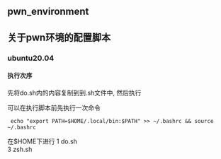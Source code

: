 ## pwn_environment

## 关于pwn环境的配置脚本  

### ubuntu20.04

#### 执行次序      
先将do.sh内的内容复制到到.sh文件中, 然后执行

可以在执行脚本前先执行一次命令

```
 echo "export PATH=$HOME/.local/bin:$PATH" >> ~/.bashrc && source ~/.bashrc
```


在$HOME下进行
1 do.sh  
3 zsh.sh  
